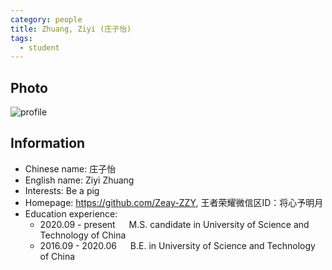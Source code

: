```yaml
---
category: people
title: Zhuang, Ziyi (庄子怡)
tags:
  - student
---
```


## Photo

![profile](https://user-images.githubusercontent.com/116997215/198896692-89fbe868-9992-49d2-a3ed-8bc0d5145965.jpg)

## Information

- Chinese name: 庄子怡
- English name: Ziyi Zhuang
- Interests: Be a pig
- Homepage: <https://github.com/Zeay-ZZY>, 王者荣耀微信区ID：将心予明月
- Education experience:
  - 2020.09 - present     M.S. candidate in University of Science and Technology of China
  - 2016.09 - 2020.06     B.E. in University of Science and Technology of China
